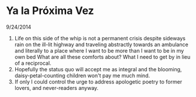 Ya la Próxima Vez
=================

9/24/2014

1. Life on this side of the whip
   is not a permanent crisis
   despite sideways rain on the ill-lit highway
   and traveling abstractly towards an ambulance
   and literally to a place where
   I want to be more than I want to be in my own bed
   What are all these comforts about?
   What I need to get by in lieu of a reciprocal.
2. Hopefully the status quo will accept me as integral
   and the blooming, daisy-petal-counting children
   won't pay me much mind.
3. If only I could control the urge
   to address apologetic poetry to former lovers, and
   never-readers anyway.